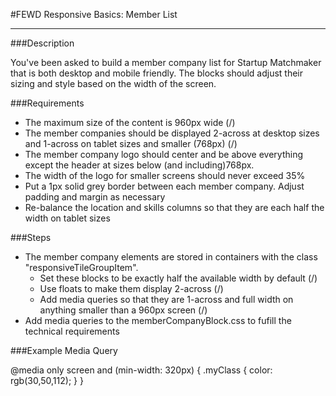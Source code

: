 #FEWD Responsive Basics: Member List

---


###Description

You've been asked to build a member company list for Startup Matchmaker that is both desktop and mobile friendly. The blocks should adjust their sizing and style based on the width of the screen.


###Requirements

* The maximum size of the content is 960px wide (/)
* The member companies should be displayed 2-across at desktop sizes and 1-across on tablet sizes and smaller (768px) (/)
* The member company logo should center and be above everything except the header at sizes below (and including)768px.
* The width of the logo for smaller screens should never exceed 35%
* Put a 1px solid grey border between each member company.  Adjust padding and margin as necessary
* Re-balance the location and skills columns so that they are each half the width on tablet sizes


###Steps

* The member company elements are stored in containers with the class "responsiveTileGroupItem".
    * Set these blocks to be exactly half the available width by default (/)
    * Use floats to make them display 2-across (/)
    * Add media queries so that they are 1-across and full width on anything smaller than a 960px screen (/)
* Add media queries to the memberCompanyBlock.css to fufill the technical requirements


###Example Media Query

@media only screen and (min-width: 320px) {
    .myClass {
        color: rgb(30,50,112);
    }
}